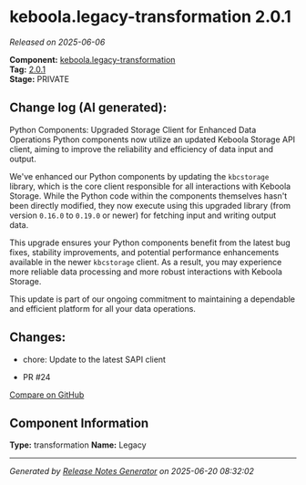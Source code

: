 #  keboola.legacy-transformation 2.0.1

_Released on 2025-06-06_

**Component:** [keboola.legacy-transformation](https://github.com/keboola/legacy-transformation-component)  
**Tag:** [2.0.1](https://github.com/keboola/legacy-transformation-component/releases/tag/2.0.1)  
**Stage:** PRIVATE


## Change log (AI generated):
Python Components: Upgraded Storage Client for Enhanced Data Operations
Python components now utilize an updated Keboola Storage API client, aiming to improve the reliability and efficiency of data input and output.

We've enhanced our Python components by updating the `kbcstorage` library, which is the core client responsible for all interactions with Keboola Storage. While the Python code within the components themselves hasn't been directly modified, they now execute using this upgraded library (from version `0.16.0` to `0.19.0` or newer) for fetching input and writing output data.

This upgrade ensures your Python components benefit from the latest bug fixes, stability improvements, and potential performance enhancements available in the newer `kbcstorage` client. As a result, you may experience more reliable data processing and more robust interactions with Keboola Storage.

This update is part of our ongoing commitment to maintaining a dependable and efficient platform for all your data operations.



## Changes:



- chore: Update to the latest SAPI client 




- PR #24 



[Compare on GitHub](https://github.com/keboola/legacy-transformation-component/compare/2.0.0...2.0.1)



## Component Information
**Type:** transformation
**Name:** Legacy




---
_Generated by [Release Notes Generator](https://github.com/keboola/release-notes-generator)
on 2025-06-20 08:32:02_